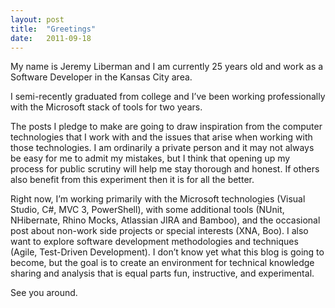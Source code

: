 ```yaml
---
layout: post
title:  "Greetings"
date:   2011-09-18
---
```


My name is Jeremy Liberman and I am currently 25 years old and work as a Software Developer in the Kansas City area.

I semi-recently graduated from college and I’ve been working professionally with the Microsoft stack of tools for two years.

The posts I pledge to make are going to draw inspiration from the computer technologies that I work with and the issues that arise when working with those technologies. I am ordinarily a private person and it may not always be easy for me to admit my mistakes, but I think that opening up my process for public scrutiny will help me stay thorough and honest. If others also benefit from this experiment then it is for all the better.

Right now, I’m working primarily with the Microsoft technologies (Visual Studio, C#, MVC 3, PowerShell), with some additional tools (NUnit, NHibernate, Rhino Mocks, Atlassian JIRA and Bamboo), and the occasional post about non-work side projects or special interests (XNA, Boo). I also want to explore software development methodologies and techniques (Agile, Test-Driven Development). I don’t know yet what this blog is going to become, but the goal is to create an environment for technical knowledge sharing and analysis that is equal parts fun, instructive, and experimental.

See you around.

